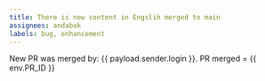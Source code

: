```yaml
---
title: There is new content in Engslih merged to main
assignees: andabak
labels: bug, enhancement
---
```

New PR was merged by: {{ payload.sender.login }}.
PR merged = {{ env.PR_ID }}

